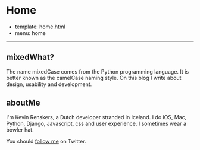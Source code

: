 # Home
- template: home.html
- menu: home
---------------------

## mixedWhat?
The name mixedCase comes from the Python programming language. It is better known as the camelCase naming style. On this blog I write about design, usability and development.

## aboutMe
I'm Kevin Renskers, a Dutch developer stranded in Iceland. I do iOS, Mac, Python, Django, Javascript, css and user experience. I sometimes wear a bowler hat.

You should [follow me](http://twitter.com/mixedCase) on Twitter.
